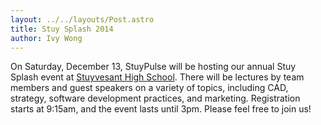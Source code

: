 ```yaml
---
layout: ../../layouts/Post.astro
title: Stuy Splash 2014
author: Ivy Wong
---
```

On Saturday, December 13, StuyPulse will be hosting our annual Stuy Splash event at [Stuyvesant High School](http://stuypulse.com/contact/). There will be lectures by team members and guest speakers on a variety of topics, including CAD, strategy, software development practices, and marketing. Registration starts at 9:15am, and the event lasts until 3pm. Please feel free to join us! 

